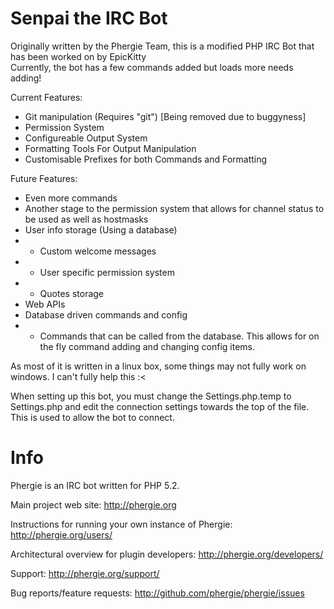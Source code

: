 Senpai the IRC Bot
=================

Originally written by the Phergie Team, this is a modified PHP IRC Bot that has been worked on by EpicKitty  
Currently, the bot has a few commands added but loads more needs adding!

Current Features:
 - Git manipulation (Requires "git") [Being removed due to buggyness]
 - Permission System
 - Configureable Output System
 - Formatting Tools For Output Manipulation
 - Customisable Prefixes for both Commands and Formatting
 
Future Features:
 - Even more commands
 - Another stage to the permission system that allows for channel status to be used as well as hostmasks
 - User info storage (Using a database)
 - - Custom welcome messages
 - - User specific permission system
 - - Quotes storage
 - Web APIs
 - Database driven commands and config
 - - Commands that can be called from the database. This allows for on the fly command adding and changing config items.

As most of it is written in a linux box, some things may not fully work on windows. I can't fully help this :<

When setting up this bot, you must change the Settings.php.temp to Settings.php and edit the connection settings towards the top of the file. This is used to allow the bot to connect.

Info
=====

Phergie is an IRC bot written for PHP 5.2.  

Main project web site: http://phergie.org  

Instructions for running your own instance of Phergie: http://phergie.org/users/  

Architectural overview for plugin developers: http://phergie.org/developers/  

Support: http://phergie.org/support/  

Bug reports/feature requests: http://github.com/phergie/phergie/issues  
